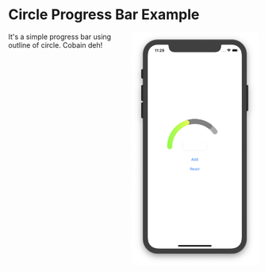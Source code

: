# Circle Progress Bar Example
<img src="https://github.com/omrobbie/ios-circle-progress-bar/blob/master/screenshot/preview.png" width=256 align=right />
It's a simple progress bar using outline of circle. Cobain deh!
